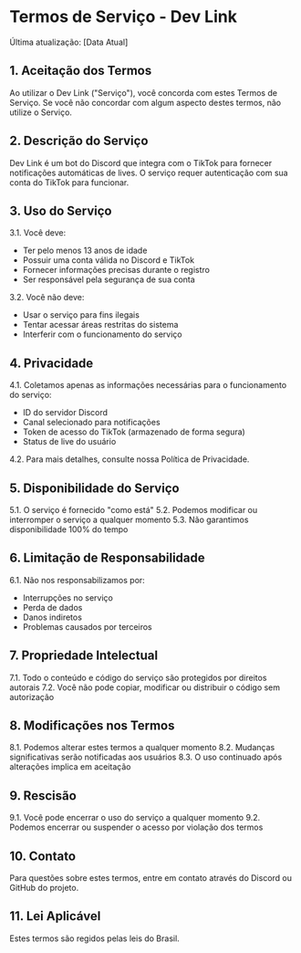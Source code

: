 # Termos de Serviço - Dev Link

Última atualização: [Data Atual]

## 1. Aceitação dos Termos

Ao utilizar o Dev Link ("Serviço"), você concorda com estes Termos de Serviço. Se você não concordar com algum aspecto destes termos, não utilize o Serviço.

## 2. Descrição do Serviço

Dev Link é um bot do Discord que integra com o TikTok para fornecer notificações automáticas de lives. O serviço requer autenticação com sua conta do TikTok para funcionar.

## 3. Uso do Serviço

3.1. Você deve:
- Ter pelo menos 13 anos de idade
- Possuir uma conta válida no Discord e TikTok
- Fornecer informações precisas durante o registro
- Ser responsável pela segurança de sua conta

3.2. Você não deve:
- Usar o serviço para fins ilegais
- Tentar acessar áreas restritas do sistema
- Interferir com o funcionamento do serviço

## 4. Privacidade

4.1. Coletamos apenas as informações necessárias para o funcionamento do serviço:
- ID do servidor Discord
- Canal selecionado para notificações
- Token de acesso do TikTok (armazenado de forma segura)
- Status de live do usuário

4.2. Para mais detalhes, consulte nossa Política de Privacidade.

## 5. Disponibilidade do Serviço

5.1. O serviço é fornecido "como está"
5.2. Podemos modificar ou interromper o serviço a qualquer momento
5.3. Não garantimos disponibilidade 100% do tempo

## 6. Limitação de Responsabilidade

6.1. Não nos responsabilizamos por:
- Interrupções no serviço
- Perda de dados
- Danos indiretos
- Problemas causados por terceiros

## 7. Propriedade Intelectual

7.1. Todo o conteúdo e código do serviço são protegidos por direitos autorais
7.2. Você não pode copiar, modificar ou distribuir o código sem autorização

## 8. Modificações nos Termos

8.1. Podemos alterar estes termos a qualquer momento
8.2. Mudanças significativas serão notificadas aos usuários
8.3. O uso continuado após alterações implica em aceitação

## 9. Rescisão

9.1. Você pode encerrar o uso do serviço a qualquer momento
9.2. Podemos encerrar ou suspender o acesso por violação dos termos

## 10. Contato

Para questões sobre estes termos, entre em contato através do Discord ou GitHub do projeto.

## 11. Lei Aplicável

Estes termos são regidos pelas leis do Brasil. 